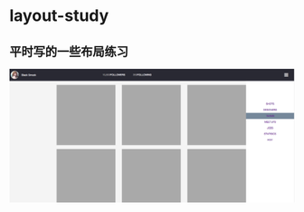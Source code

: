 # layout-study
## 平时写的一些布局练习
  ![image](https://github.com/NYC098/layout-study/blob/master/homepage1/homepage.png)
